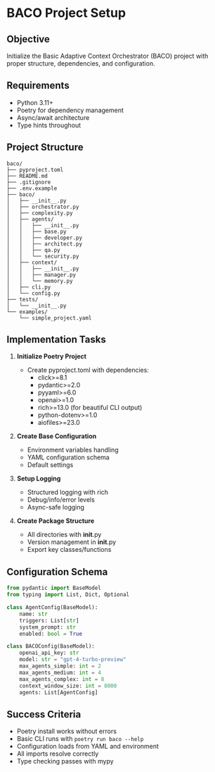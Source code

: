# BACO Project Setup

## Objective
Initialize the Basic Adaptive Context Orchestrator (BACO) project with proper structure, dependencies, and configuration.

## Requirements
- Python 3.11+
- Poetry for dependency management
- Async/await architecture
- Type hints throughout

## Project Structure
```
baco/
├── pyproject.toml
├── README.md
├── .gitignore
├── .env.example
├── baco/
│   ├── __init__.py
│   ├── orchestrator.py
│   ├── complexity.py
│   ├── agents/
│   │   ├── __init__.py
│   │   ├── base.py
│   │   ├── developer.py
│   │   ├── architect.py
│   │   ├── qa.py
│   │   └── security.py
│   ├── context/
│   │   ├── __init__.py
│   │   ├── manager.py
│   │   └── memory.py
│   ├── cli.py
│   └── config.py
├── tests/
│   └── __init__.py
└── examples/
    └── simple_project.yaml
```

## Implementation Tasks

1. **Initialize Poetry Project**
   - Create pyproject.toml with dependencies:
     - click>=8.1
     - pydantic>=2.0
     - pyyaml>=6.0
     - openai>=1.0
     - rich>=13.0 (for beautiful CLI output)
     - python-dotenv>=1.0
     - aiofiles>=23.0

2. **Create Base Configuration**
   - Environment variables handling
   - YAML configuration schema
   - Default settings

3. **Setup Logging**
   - Structured logging with rich
   - Debug/info/error levels
   - Async-safe logging

4. **Create Package Structure**
   - All directories with __init__.py
   - Version management in __init__.py
   - Export key classes/functions

## Configuration Schema
```python
from pydantic import BaseModel
from typing import List, Dict, Optional

class AgentConfig(BaseModel):
    name: str
    triggers: List[str]
    system_prompt: str
    enabled: bool = True

class BACOConfig(BaseModel):
    openai_api_key: str
    model: str = "gpt-4-turbo-preview"
    max_agents_simple: int = 2
    max_agents_medium: int = 4
    max_agents_complex: int = 8
    context_window_size: int = 8000
    agents: List[AgentConfig]
```

## Success Criteria
- Poetry install works without errors
- Basic CLI runs with `poetry run baco --help`
- Configuration loads from YAML and environment
- All imports resolve correctly
- Type checking passes with mypy